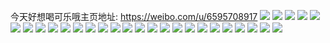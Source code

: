 今天好想喝可乐哦主页地址: https://weibo.com/u/6595708917 
![](https://wx4.sinaimg.cn/mw2000/007cmVbTly1h8jq0y6agij30wi17c4d4.jpg) 
![](https://wx4.sinaimg.cn/mw2000/007cmVbTly1h8jomaeg5fj30zk13k7ie.jpg) 
![](https://wx4.sinaimg.cn/mw2000/007cmVbTly1h8bnow1m6tj30u00mwju7.jpg) 
![](https://wx4.sinaimg.cn/mw2000/007cmVbTly1h88g0br201j30wi0hyq4d.jpg) 
![](https://wx4.sinaimg.cn/mw2000/007cmVbTly1h863hqj12lj30wi0tpjvm.jpg) 
![](https://wx4.sinaimg.cn/mw2000/007cmVbTly1h85n6zh9z7j32c0340kjm.jpg) 
![](https://wx4.sinaimg.cn/mw2000/007cmVbTly1h7y0acofzaj30wi0993zm.jpg) 
![](https://wx4.sinaimg.cn/mw2000/007cmVbTly1h7wtmau6owj30ro13htcb.jpg) 
![](https://wx4.sinaimg.cn/mw2000/007cmVbTly1h7m9kacp1zj30wi1yce2b.jpg) 
![](https://wx4.sinaimg.cn/mw2000/007cmVbTly1h768qp0k26j31sc2dsaqy.jpg) 
![](https://wx4.sinaimg.cn/mw2000/007cmVbTly1h768qurt9gj31k325nk45.jpg) 
![](https://wx4.sinaimg.cn/mw2000/007cmVbTly1h75qtmvsr6j30ri0qpq3c.jpg) 
![](https://wx4.sinaimg.cn/mw2000/007cmVbTly1h75qtnb0l7j30rw1eq78g.jpg) 
![](https://wx4.sinaimg.cn/mw2000/007cmVbTly1h74ggqmqlzj30wi0ohmxu.jpg) 
![](https://wx4.sinaimg.cn/mw2000/007cmVbTly1h707vgljn1j30r80slwhq.jpg) 
![](https://wx4.sinaimg.cn/mw2000/007cmVbTly1h6t54zb4s9j30w60e0wg7.jpg) 
![](https://wx4.sinaimg.cn/mw2000/007cmVbTly1h6fqdggdldj30rm16b42b.jpg) 
![](https://wx4.sinaimg.cn/mw2000/007cmVbTly1h6fnm0w5toj30wi17caj8.jpg) 
![](https://wx4.sinaimg.cn/mw2000/007cmVbTly1h6fnlyyxfmj30wi17cwfo.jpg) 
![](https://wx4.sinaimg.cn/mw2000/007cmVbTly1h6fnm2mrkej30wi17cwfv.jpg) 
![](https://wx4.sinaimg.cn/mw2000/007cmVbTly1h6abgeow0cj31sc2ds4ch.jpg) 
![](https://wx4.sinaimg.cn/mw2000/007cmVbTly1h69irbd4t1j32c0340u0y.jpg) 
![](https://wx4.sinaimg.cn/mw2000/007cmVbTly1h66c47xut3j30rp1g6wfb.jpg) 
![](https://wx4.sinaimg.cn/mw2000/007cmVbTly1h63pwcawlwj30re0qwn06.jpg) 
![](https://wx4.sinaimg.cn/mw2000/007cmVbTly1h63pwbwfs7j30rd1f479m.jpg) 
![](https://wx4.sinaimg.cn/mw2000/007cmVbTly1h61jctiv6tj30rq0qsaak.jpg) 
![](https://wx4.sinaimg.cn/mw2000/007cmVbTly1h5zjqu218jj30rm1bfgmf.jpg) 
